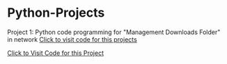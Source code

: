 # Python-Projects
Project 1: Python code programming for "Management Downloads Folder" in network
[Click to visit code for this projects](/Management_Download_folder.py)                                                                </p>
[Click to Visit Code for this Project](/Management_Download_folder.py)
